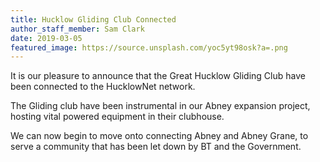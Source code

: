 ```yaml
---
title: Hucklow Gliding Club Connected
author_staff_member: Sam Clark
date: 2019-03-05
featured_image: https://source.unsplash.com/yoc5yt98osk?a=.png
---
```

It is our pleasure to announce that the Great Hucklow Gliding Club have been connected to the HucklowNet network.

The Gliding club have been instrumental in our Abney expansion project, hosting vital powered equipment in their clubhouse.

We can now begin to move onto connecting Abney and Abney Grane, to serve a community that has been let down by BT and the Government.
